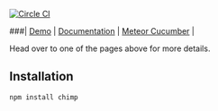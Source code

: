 [![Circle CI](https://circleci.com/gh/xolvio/chimp.svg?style=svg)](https://circleci.com/gh/xolvio/chimp)

###| [Demo](http://chimpjs.com) | [Documentation](http://chimp.readme.io/docs) |  [Meteor Cucumber](http://github.com/xolvio/meteor-cucumber) | 

Head over to one of the pages above for more details.

## Installation
```sh
npm install chimp
```
